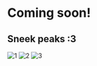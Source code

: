 # Coming soon!

## Sneek peaks :3
![1](https://cdn.discordapp.com/attachments/1144962786183622718/1153464751737798686/image.png)
![2](https://cdn.discordapp.com/attachments/1144962786183622718/1153464584166969344/image.png)
![3](https://cdn.discordapp.com/attachments/1144962786183622718/1153464751737798686/image.png)
